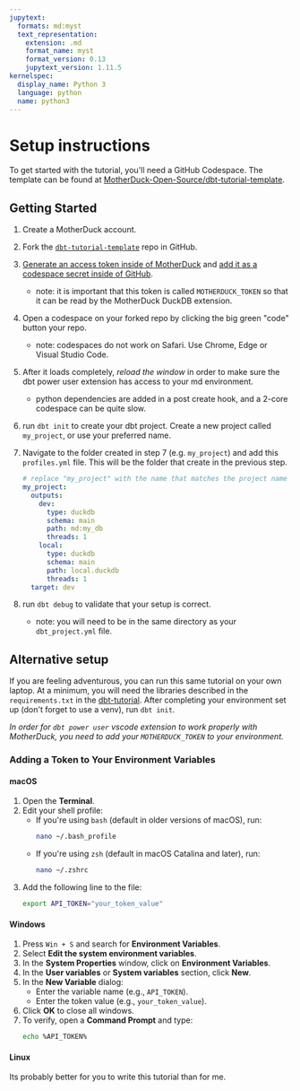 ```yaml
---
jupytext:
  formats: md:myst
  text_representation:
    extension: .md
    format_name: myst
    format_version: 0.13
    jupytext_version: 1.11.5
kernelspec:
  display_name: Python 3
  language: python
  name: python3
---
```


# Setup instructions

To get started with the tutorial, you'll need a GitHub Codespace. The template can be found at [MotherDuck-Open-Source/dbt-tutorial-template](https://github.com/MotherDuck-Open-Source/dbt-tutorial-template).

## Getting Started

1. Create a MotherDuck account.
2. Fork the [`dbt-tutorial-template`](https://github.com/MotherDuck-Open-Source/dbt-tutorial-template) repo in GitHub.
3. [Generate an access token inside of MotherDuck](https://motherduck.com/docs/key-tasks/authenticating-and-connecting-to-motherduck/authenticating-to-motherduck/#authentication-using-an-access-token) and [add it as a codespace secret inside of GitHub](https://docs.github.com/en/enterprise-cloud@latest/codespaces/managing-codespaces-for-your-organization/managing-development-environment-secrets-for-your-repository-or-organization#adding-secrets-for-a-repository).
    - note: it is important that this token is called `MOTHERDUCK_TOKEN` so that it can be read by the MotherDuck DuckDB extension.
4. Open a codespace on your forked repo by clicking the big green "code" button your repo.
    - note: codespaces do not work on Safari. Use Chrome, Edge or Visual Studio Code.
5. After it loads completely, _reload the window_ in order to make sure the dbt power user extension has access to your md environment.
    - python dependencies are added in a post create hook, and a 2-core codespace can be quite slow.
6. run `dbt init` to create your dbt project. Create a new project called `my_project`, or use your preferred name.
7. Navigate to the folder created in step 7 (e.g. `my_project`) and add this `profiles.yml` file. This will be the folder that create in the previous step.

    ```yml
    # replace "my_project" with the name that matches the project name in step 6.
    my_project:
      outputs:
        dev:
          type: duckdb
          schema: main
          path: md:my_db
          threads: 1
        local:
          type: duckdb
          schema: main
          path: local.duckdb
          threads: 1
      target: dev
    ```
8.  run `dbt debug` to validate that your setup is correct.
    - note: you will need to be in the same directory as your `dbt_project.yml` file.

## Alternative setup

If you are feeling adventurous, you can run this same tutorial on your own laptop. At a minimum, you will need the libraries described in the `requirements.txt` in the [dbt-tutorial](https://github.com/MotherDuck-Open-Source/dbt-tutorial-template). After completing your environment set up (don't forget to use a venv), run `dbt init`.

_In order for `dbt power user` vscode extension to work properly with MotherDuck, you need to add your `MOTHERDUCK_TOKEN` to your environment._

### Adding a Token to Your Environment Variables

#### macOS

1. Open the **Terminal**.
2. Edit your shell profile:
   - If you're using `bash` (default in older versions of macOS), run:
     ```bash
     nano ~/.bash_profile
     ```
   - If you're using `zsh` (default in macOS Catalina and later), run:
     ```bash
     nano ~/.zshrc
     ```
3. Add the following line to the file:
   ```bash
   export API_TOKEN="your_token_value"
   ```

#### Windows
1. Press `Win + S` and search for **Environment Variables**.
2. Select **Edit the system environment variables**.
3. In the **System Properties** window, click on **Environment Variables**.
4. In the **User variables** or **System variables** section, click **New**.
5. In the **New Variable** dialog:
   - Enter the variable name (e.g., `API_TOKEN`).
   - Enter the token value (e.g., `your_token_value`).
6. Click **OK** to close all windows.
7. To verify, open a **Command Prompt** and type:
   ```bash
   echo %API_TOKEN%
   ```

#### Linux

Its probably better for you to write this tutorial than for me.
